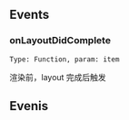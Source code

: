 ## Events

### onLayoutDidComplete

```
Type: Function, param: item
```

渲染前，layout 完成后触发
## Evenis
